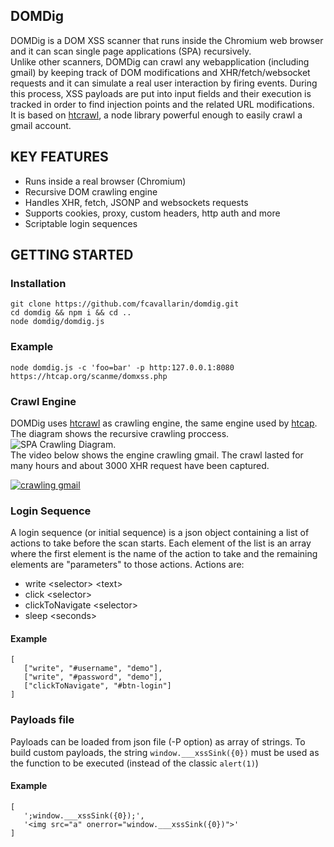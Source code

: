 ## DOMDig
DOMDig is a DOM XSS scanner that runs inside the Chromium web browser and it can scan single page applications (SPA) recursively.  
Unlike other scanners, DOMDig can crawl any webapplication (including gmail) by keeping track of DOM modifications and XHR/fetch/websocket requests and it can simulate a real user interaction by firing events. During this process, XSS payloads are put into input fields and their execution is tracked in order to find injection points and the related URL modifications.  
It is based on [htcrawl](https://htcrawl.org), a node library powerful enough to easily crawl a gmail account.


## KEY FEATURES
- Runs inside a real browser (Chromium)
- Recursive DOM crawling engine
- Handles XHR, fetch, JSONP and websockets requests
- Supports cookies, proxy, custom headers, http auth and more
- Scriptable login sequences

## GETTING STARTED
### Installation
```
git clone https://github.com/fcavallarin/domdig.git
cd domdig && npm i && cd ..
node domdig/domdig.js
```

### Example
```
node domdig.js -c 'foo=bar' -p http:127.0.0.1:8080 https://htcap.org/scanme/domxss.php
```

### Crawl Engine
DOMDig uses [htcrawl](https://htcrawl.org) as crawling engine, the same engine used by [htcap](https://htcap.org).  
The diagram shows the recursive crawling proccess.  
![SPA Crawling Diagram](https://htcrawl.org/img/htcap-flowchart.png).   
The video below shows the engine crawling gmail. The crawl lasted for many hours and about 3000 XHR request have been captured.

[![crawling gmail](https://htcap.org/img/htcap-gmail-video.png)](https://www.youtube.com/watch?v=5FLmWjKE2JI "HTCAP Crawling Gmail")

### Login Sequence
A login sequence (or initial sequence) is a json object containing a list of actions to take before the scan starts.
Each element of the list is an array where the first element is the name of the action to take and the remaining elements are "parameters" to those actions.
Actions are:
- write &lt;selector&gt; &lt;text&gt;
- click &lt;selector&gt;
- clickToNavigate &lt;selector&gt;
- sleep &lt;seconds&gt;

#### Example
```
[
   ["write", "#username", "demo"],
   ["write", "#password", "demo"],
   ["clickToNavigate", "#btn-login"]
]
```

### Payloads file
Payloads can be loaded from json file (-P option) as array of strings. To build custom payloads, the string `window.___xssSink({0})` must be used as the function to be executed (instead of the classic `alert(1)`)

#### Example
```
[
   ';window.___xssSink({0});',
   '<img src="a" onerror="window.___xssSink({0})">'
]
```
